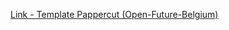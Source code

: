 [Link - Template Pappercut (Open-Future-Belgium)](https://github.com/Open-Future-Belgium/zabbix-papercut)
